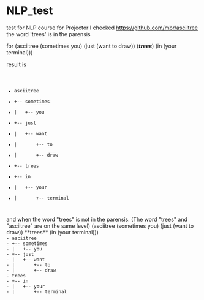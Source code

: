 # NLP_test
test for NLP course for Projector
I checked 
https://github.com/mbr/asciitree
the word 'trees' is in the parensis

for 
(asciitree (sometimes you) (just (want to draw)) (**_trees_**) (in (your terminal)))

result is
<code>
- asciitree
- +--&nbsp;sometimes
- |&nbsp;&nbsp;&nbsp;+--&nbsp;you
- +--&nbsp;just
- |&nbsp;&nbsp;&nbsp;+-- want
- |&nbsp;&nbsp;&nbsp;&nbsp;&nbsp;&nbsp;&nbsp;+-- to
- |&nbsp;&nbsp;&nbsp;&nbsp;&nbsp;&nbsp;&nbsp;+-- draw
- +--&nbsp;trees
- +--&nbsp;in
- |&nbsp;&nbsp;&nbsp;+--&nbsp;your
- |&nbsp;&nbsp;&nbsp;&nbsp;&nbsp;&nbsp;&nbsp;+--&nbsp;terminal
</code>
and when the word "trees" is not in the parensis. (The word "trees" and "asciitree" are on the same level) 
(asciitree (sometimes you) (just (want to draw)) **trees** (in (your terminal)))
<code>
- asciitree
- +--&nbsp;sometimes
- |&nbsp;&nbsp;&nbsp;+--&nbsp;you
- +--&nbsp;just
- |&nbsp;&nbsp;&nbsp;+--&nbsp;want
- |&nbsp;&nbsp;&nbsp;&nbsp;&nbsp;&nbsp;&nbsp;+--&nbsp;to
- |&nbsp;&nbsp;&nbsp;&nbsp;&nbsp;&nbsp;&nbsp;+--&nbsp;draw
- trees
- +--&nbsp;in
- |&nbsp;&nbsp;&nbsp;+--&nbsp;your
- |&nbsp;&nbsp;&nbsp;&nbsp;&nbsp;&nbsp;&nbsp;+--&nbsp;terminal
</code>
